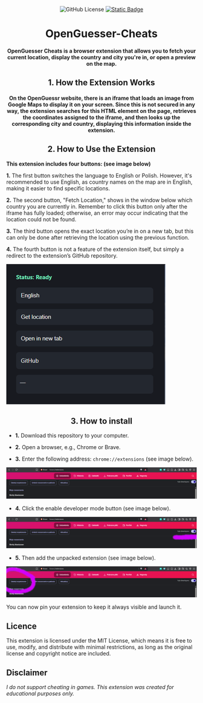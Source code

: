 <div align="center">

![GitHub License](https://img.shields.io/github/license/xarompl/openguesser-cheats?style=for-the-badge)
[![Static Badge](https://img.shields.io/badge/telegram-blue?style=for-the-badge&logo=telegram&logoColor=white&logoSize=auto)](https://t.me/mrxarom)

# OpenGuesser-Cheats
<h4>OpenGuesser Cheats is a browser extension that allows you to fetch your current location, display the country and city you're in, or open a preview on the map.</h4>

## **1. How the Extension Works**
<h4>On the OpenGuessr website, there is an iframe that loads an image from Google Maps to display it on your screen. Since this is not secured in any way, the extension searches for this HTML element on the page, retrieves the coordinates assigned to the iframe, and then looks up the corresponding city and country, displaying this information inside the extension.</h4>

## **2. How to Use the Extension**
</div>

**This extension includes four buttons: (see image below)**

**1.**  The first button switches the language to English or Polish. However, it's recommended to use English, as country names on the map are in English, making it easier to find specific locations.

**2.**  The second button, "Fetch Location," shows in the window below which country you are currently in. Remember to click this button only after the iframe has fully loaded; otherwise, an error may occur indicating that the location could not be found.

**3.** The third button opens the exact location you’re in on a new tab, but this can only be done after retrieving the location using the previous function.

**4.** The fourth button is not a feature of the extension itself, but simply a redirect to the extension’s GitHub repository.


![App viev](media/image4.png)
<div align="center">
  
## **3. How to install**
</div>

* **1.** Download this repository to your computer.

* **2.** Open a browser, e.g., Chrome or Brave.

* **3.** Enter the following address: `chrome://extensions` (see image below).

![App viev](media/image.png)

* **4.** Click the enable developer mode button (see image below).

![App viev](media/image2.png)

* **5.** Then add the unpacked extension (see image below).

![App viev](media/image3.png)

You can now pin your extension to keep it always visible and launch it.

## Licence
This extension is licensed under the MIT License, which means it is free to use, modify, and distribute with minimal restrictions, as long as the original license and copyright notice are included.
## Disclaimer
*I do not support cheating in games. This extension was created for educational purposes only.*


